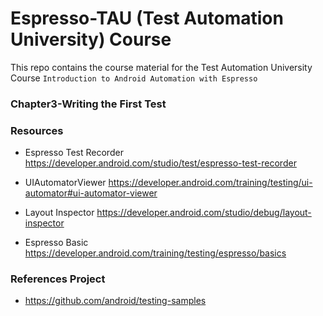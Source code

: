 # Espresso-TAU (Test Automation University) Course 

This repo contains the course material for the Test Automation University Course `Introduction to Android Automation with Espresso` 

### Chapter3-Writing the First Test

### Resources
- Espresso Test Recorder
https://developer.android.com/studio/test/espresso-test-recorder

- UIAutomatorViewer
https://developer.android.com/training/testing/ui-automator#ui-automator-viewer

- Layout Inspector
https://developer.android.com/studio/debug/layout-inspector

- Espresso Basic
https://developer.android.com/training/testing/espresso/basics


### References Project
- https://github.com/android/testing-samples
